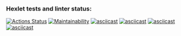 ### Hexlet tests and linter status:
[![Actions Status](https://github.com/heartbreaker217/frontend-project-44/workflows/hexlet-check/badge.svg)](https://github.com/heartbreaker217/frontend-project-44/actions)
[![Maintainability](https://api.codeclimate.com/v1/badges/5560ced27ef464852b5a/maintainability)](https://codeclimate.com/github/heartbreaker217/frontend-project-44/maintainability)
[![asciicast](https://asciinema.org/a/558794.svg)](https://asciinema.org/a/558794)
[![asciicast](https://asciinema.org/a/xHYVyjKTvVVfOCMn2IacdKuw7.svg)](https://asciinema.org/a/xHYVyjKTvVVfOCMn2IacdKuw7)
[![asciicast](https://asciinema.org/a/KUpvyZbk1GMfBYyO7sMNd1qpI.svg)](https://asciinema.org/a/KUpvyZbk1GMfBYyO7sMNd1qpI)
[![asciicast](https://asciinema.org/a/ZFQLwmrG6zGJVxkU3lA6SVUz8.svg)](https://asciinema.org/a/ZFQLwmrG6zGJVxkU3lA6SVUz8)

